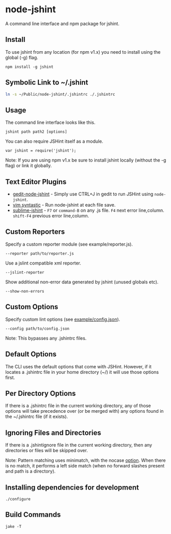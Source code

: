 # node-jshint

A command line interface and npm package for jshint.

## Install

To use jshint from any location (for npm v1.x) you need to install using the global (-g) flag.

    npm install -g jshint

## Symbolic Link to ~/.jshint

```bash
ln -s ~/Public/node-jshint/.jshintrc ./.jshintrc
```

## Usage

The command line interface looks like this.

    jshint path path2 [options]

You can also require JSHint itself as a module.

    var jshint = require('jshint');

Note: If you are using npm v1.x be sure to install jshint locally (without the -g flag) or link it globally.

## Text Editor Plugins

* [gedit-node-jshint](https://github.com/niftylettuce/gedit-node-jshint) - Simply use CTRL+J in gedit to run JSHint using `node-jshint`.
* [vim syntastic](https://github.com/scrooloose/syntastic) - Run node-jshint at each file save.
* [sublime-jshint](https://github.com/uipoet/sublime-jshint) - `F7` or `command-B` on any .js file. `F4` next error line,column. `shift-F4` previous error line,column.

## Custom Reporters

Specify a custom reporter module (see example/reporter.js).

    --reporter path/to/reporter.js

Use a jslint compatible xml reporter.

    --jslint-reporter

Show additional non-error data generated by jshint (unused globals etc).

    --show-non-errors

## Custom Options

Specify custom lint options (see [example/config.json](https://github.com/jshint/node-jshint/blob/master/example/config.json)).

    --config path/to/config.json

Note: This bypasses any .jshintrc files.

## Default Options

The CLI uses the default options that come with JSHint. However, if it locates a .jshintrc file in your home directory (~/) it will use those options first.

## Per Directory Options

If there is a .jshintrc file in the current working directory, any of those options will take precedence over (or be merged with) any options found in the ~/.jshintrc file (if it exists).

## Ignoring Files and Directories

If there is a .jshintignore file in the current working directory, then any directories or files will be skipped over.

Note: Pattern matching uses minimatch, with the nocase [option](https://github.com/isaacs/minimatch). When there is no match, it performs a left side match (when no forward slashes present and path is a directory).

## Installing dependencies for development

    ./configure

## Build Commands

    jake -T
